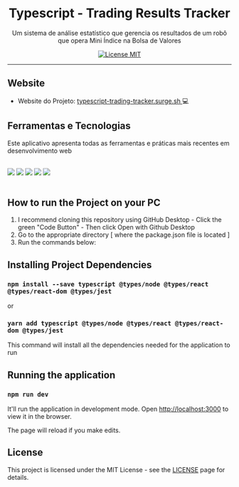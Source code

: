 <h1 align="center">

<br>
Typescript - Trading Results Tracker
</h1>

<p align="center"> Um sistema de análise estatístico que gerencia os resultados de um robô que opera Mini Índice na Bolsa de Valores</p>

<p align="center">
  <a href="https://opensource.org/licenses/MIT">
    <img src="https://img.shields.io/badge/License-MIT-blue.svg" alt="License MIT">
  </a>
</p>

<hr />

## Website
- Website do Projeto:  <a href="https://typescript-memory-game.surge.sh/" target="_blank"> typescript-trading-tracker.surge.sh </a> 💻 

## Ferramentas e Tecnologias

Este aplicativo apresenta todas as ferramentas e práticas mais recentes em desenvolvimento web
<br>
<br>
<div>
<img src="https://img.shields.io/badge/React-20232A?style=for-the-badge&logo=react&logoColor=61DAFB">
 <img src="https://img.shields.io/badge/TypeScript-007ACC?style=for-the-badge&logo=typescript&logoColor=white">
 <img src="https://img.shields.io/badge/CSS3-1572B6?style=for-the-badge&logo=css3&logoColor=white"> 
 <img src="https://img.shields.io/badge/styled--components-DB7093?style=for-the-badge&logo=styled-components&logoColor=white">
 <img src="https://img.shields.io/badge/HTML5-E34F26?style=for-the-badge&logo=html5&logoColor=white">  
 </div>
 <br>


## How to run the Project on your PC

1. I recommend cloning this repository using GitHub Desktop - Click the green "Code Button" - Then click Open with Github Desktop
2. Go to the appropriate directory [ where the package.json file is located ]
3. Run the commands below:


##  Installing Project Dependencies

### `npm install --save typescript @types/node @types/react @types/react-dom @types/jest`

or

### `yarn add typescript @types/node @types/react @types/react-dom @types/jest`


This command will install all the dependencies needed for the application to run
<br>


## Running the application

### `npm run dev`

It'll run the application in development mode.
Open [http://localhost:3000](http://localhost:3000) to view it in the browser.

The page will reload if you make edits.
<br>

## License

This project is licensed under the MIT License - see the [LICENSE](https://opensource.org/licenses/MIT) page for details.

